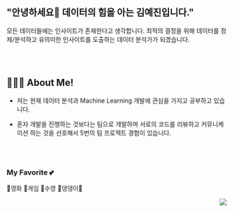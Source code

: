 ## "안녕하세요👋 데이터의 힘을 아는 김예진입니다."

모든 데이터들에는 인사이트가 존재한다고 생각합니다. 최적의 결정을 위해 데이터를 정제/분석하고 유의미한 인사이트를 도출하는 데이터 분석가가 되겠습니다.

<br>


</br>



## 👩🏻‍💻 About Me!
- 저는 현재 데이터 분석과 Machine Learning 개발에 관심을 가지고 공부하고 있습니다.

- 혼자 개발을 진행하는 것보다는 팀으로 개발하며 서로의 코드를 리뷰하고 커뮤니케이션 하는 것을 선호해서 5번의 팀 프로젝트 경험이 있습니다. 


<br>


</br>

### My Favorite 💕
📌영화 📌게임 📌수영 📌댕댕이🐶


<!---
yejinee/yejinee is a ✨ special ✨ repository because its `README.md` (this file) appears on your GitHub profile.
You can click the Preview link to take a look at your changes.
--->


<img align='right' src="http://mazassumnida.wtf/api/v2/generate_badge?boj=kimyj9609">

